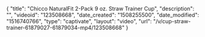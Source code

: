 {
    "title": "Chicco NaturalFit 2-Pack 9 oz. Straw Trainer Cup",
    "description": "",
    "videoid": "123508668",
    "date_created": "1508255500",
    "date_modified": "1516740766",
    "type": "captivate",
    "layout": "video",
    "url": "\/v\/cup-straw-trainer-61879027-61879034-mp4\/123508668"
}